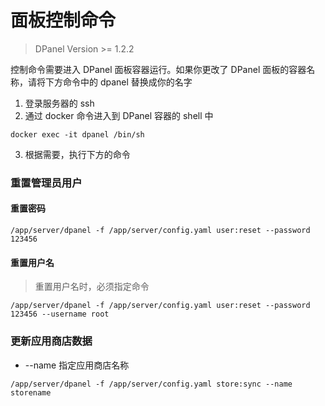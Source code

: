 # 面板控制命令

> DPanel Version >= 1.2.2

控制命令需要进入 DPanel 面板容器运行。如果你更改了 DPanel 面板的容器名称，请将下方命令中的 dpanel 替换成你的名字

1. 登录服务器的 ssh 
2. 通过 docker 命令进入到 DPanel 容器的 shell 中

```
docker exec -it dpanel /bin/sh
```
3. 根据需要，执行下方的命令

### 重置管理员用户

#### 重置密码

```
/app/server/dpanel -f /app/server/config.yaml user:reset --password 123456
```

#### 重置用户名

> 重置用户名时，必须指定命令

```
/app/server/dpanel -f /app/server/config.yaml user:reset --password 123456 --username root
```

### 更新应用商店数据

- \--name 指定应用商店名称

```
/app/server/dpanel -f /app/server/config.yaml store:sync --name storename
```
